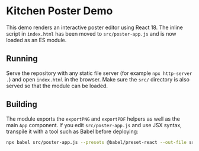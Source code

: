 # Kitchen Poster Demo

This demo renders an interactive poster editor using React 18.  The inline script in `index.html` has been moved to `src/poster-app.js` and is now loaded as an ES module.

## Running

Serve the repository with any static file server (for example `npx http-server .`) and open `index.html` in the browser.  Make sure the `src/` directory is also served so that the module can be loaded.

## Building

The module exports the `exportPNG` and `exportPDF` helpers as well as the main `App` component.  If you edit `src/poster-app.js` and use JSX syntax, transpile it with a tool such as Babel before deploying:

```bash
npx babel src/poster-app.js --presets @babel/preset-react --out-file src/poster-app.js
```